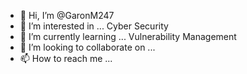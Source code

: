 - 👋 Hi, I’m @GaronM247
- 👀 I’m interested in ... Cyber Security 
- 🌱 I’m currently learning ... Vulnerability Management 
- 💞️ I’m looking to collaborate on ...
- 📫 How to reach me ...

<!---
GaronM247/GaronM247 is a ✨ special ✨ repository because its `README.md` (this file) appears on your GitHub profile.
You can click the Preview link to take a look at your changes.
--->
